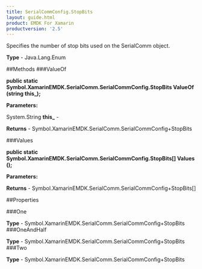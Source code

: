 ```yaml
---
title: SerialCommConfig.StopBits
layout: guide.html
product: EMDK For Xamarin 
productversion: '2.5' 
---
```

Specifies the number of stop bits used on the SerialComm object.

**Type** - Java.Lang.Enum

##Methods
###ValueOf

**public static Symbol.XamarinEMDK.SerialComm.SerialCommConfig.StopBits ValueOf (string this_);**


        

**Parameters:**

System.String **this_**  - 
        

**Returns** - Symbol.XamarinEMDK.SerialComm.SerialCommConfig+StopBits

###Values

**public static Symbol.XamarinEMDK.SerialComm.SerialCommConfig.StopBits[] Values ();**


        

**Parameters:**

**Returns** - Symbol.XamarinEMDK.SerialComm.SerialCommConfig+StopBits[]

##Properties

###One

        

**Type** - Symbol.XamarinEMDK.SerialComm.SerialCommConfig+StopBits
###OneAndHalf

        

**Type** - Symbol.XamarinEMDK.SerialComm.SerialCommConfig+StopBits
###Two

        

**Type** - Symbol.XamarinEMDK.SerialComm.SerialCommConfig+StopBits
